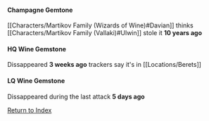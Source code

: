 #### Champagne Gemtone
[[Characters/Martikov Family (Wizards of Wine)#Davian]] thinks [[Characters/Martikov Family (Vallaki)#Ulwin]] stole it **10 years ago**

#### HQ Wine Gemstone
Dissappeared **3 weeks ago** trackers say it's in [[Locations/Berets]]


#### LQ Wine Gemstone
Dissappeared during the last attack **5 days ago**

[Return to Index](_index.md)